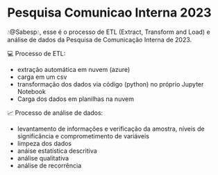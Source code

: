# Pesquisa Comunicao Interna 2023

:droplet:@Sabesp:droplet:, esse é o processo de ETL (Extract, Transform and Load) e análise de dados da Pesquisa de Comunicação Interna de 2023.

:computer: Processo de ETL:
*  extração automática em nuvem (azure)
* carga em um csv
*  transformação dos dados via código (python) no próprio Jupyter Notebook
*  Carga dos dados em planilhas na nuvem

:chart_with_upwards_trend: Processo de análise de dados:
*  levantamento de informações e verificação da amostra, níveis de significância e comprometimento de variáveis
*  limpeza dos dados
*  anáise estatística descritiva
*  análise qualitativa
*  análise de recorrência

